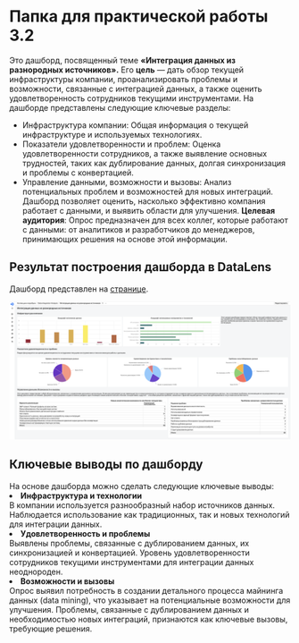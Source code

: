 <h1>Папка для практической работы 3.2</h1>

Это дашборд, посвященный теме **«Интеграция данных из разнородных источников».** 
Его **цель** — дать обзор текущей инфраструктуры компании, проанализировать проблемы и возможности, связанные с интеграцией данных, а также оценить удовлетворенность сотрудников текущими инструментами.
На дашборде представлены следующие ключевые разделы:
* Инфраструктура компании: Общая информация о текущей инфраструктуре и используемых технологиях.
* Показатели удовлетворенности и проблем: Оценка удовлетворенности сотрудников, а также выявление основных трудностей, таких как дублирование данных, долгая синхронизация и проблемы с конвертацией.
* Управление данными, возможности и вызовы: Анализ потенциальных проблем и возможностей для новых интеграций.
Дашборд позволяет оценить, насколько эффективно компания работает с данными, и выявить области для улучшения.
**Целевая аудитория**: Опрос предназначен для всех коллег, которые работают с данными: от аналитиков и разработчиков до менеджеров, принимающих решения на основе этой информации.


<h2>Результат построения дашборда в DataLens</h2>

Дашборд представлен на [странице](https://datalens.ru/itkerzarz2fi3).

![Image alt](./Итоговый_дашборд.png)

<h2>Ключевые выводы по дашборду</h2>
На основе дашборда можно сделать следующие ключевые выводы:
<li><b>Инфраструктура и технологии</b></li> 
В компании используется разнообразный набор источников данных.
Наблюдается использование как традиционных, так и новых технологий для интеграции данных.
<li><b>Удовлетворенность и проблемы</b></li>
Выявлены проблемы, связанные с дублированием данных, их синхронизацией и конвертацией.
Уровень удовлетворенности сотрудников текущими инструментами для интеграции данных неоднороден.
<li><b>Возможности и вызовы</b></li>
Опрос выявил потребность в создании детального процесса майнинга данных (data mining), что указывает на потенциальные возможности для улучшения.
Проблемы, связанные с дублированием данных и необходимостью новых интеграций, признаются как ключевые вызовы, требующие решения.

